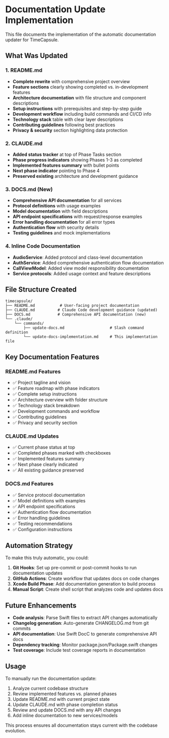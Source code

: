 # Documentation Update Implementation

This file documents the implementation of the automatic documentation updater for TimeCapsule.

## What Was Updated

### 1. README.md
- **Complete rewrite** with comprehensive project overview
- **Feature sections** clearly showing completed vs. in-development features
- **Architecture documentation** with file structure and component descriptions
- **Setup instructions** with prerequisites and step-by-step guide
- **Development workflow** including build commands and CI/CD info
- **Technology stack** table with clear layer descriptions
- **Contributing guidelines** following best practices
- **Privacy & security** section highlighting data protection

### 2. CLAUDE.md
- **Added status tracker** at top of Phase Tasks section
- **Phase progress indicators** showing Phases 1-3 as completed
- **Implemented features summary** with bullet points
- **Next phase indicator** pointing to Phase 4
- **Preserved existing** architecture and development guidance

### 3. DOCS.md (New)
- **Comprehensive API documentation** for all services
- **Protocol definitions** with usage examples
- **Model documentation** with field descriptions
- **API endpoint specifications** with request/response examples
- **Error handling documentation** for all error types
- **Authentication flow** with security details
- **Testing guidelines** and mock implementations

### 4. Inline Code Documentation
- **AudioService**: Added protocol and class-level documentation
- **AuthService**: Added comprehensive authentication flow documentation  
- **CallViewModel**: Added view model responsibility documentation
- **Service protocols**: Added usage context and feature descriptions

## File Structure Created

```
timecapsule/
├── README.md           # User-facing project documentation
├── CLAUDE.md          # Claude Code development guidance (updated)
├── DOCS.md            # Comprehensive API documentation (new)
└── .claude/
    └── commands/
        ├── update-docs.md                    # Slash command definition
        └── update-docs-implementation.md     # This implementation file
```

## Key Documentation Features

### README.md Features
- ✅ Project tagline and vision
- ✅ Feature roadmap with phase indicators
- ✅ Complete setup instructions
- ✅ Architecture overview with folder structure
- ✅ Technology stack breakdown
- ✅ Development commands and workflow
- ✅ Contributing guidelines
- ✅ Privacy and security section

### CLAUDE.md Updates
- ✅ Current phase status at top
- ✅ Completed phases marked with checkboxes
- ✅ Implemented features summary
- ✅ Next phase clearly indicated
- ✅ All existing guidance preserved

### DOCS.md Features
- ✅ Service protocol documentation
- ✅ Model definitions with examples
- ✅ API endpoint specifications
- ✅ Authentication flow documentation
- ✅ Error handling guidelines
- ✅ Testing recommendations
- ✅ Configuration instructions

## Automation Strategy

To make this truly automatic, you could:

1. **Git Hooks**: Set up pre-commit or post-commit hooks to run documentation updates
2. **GitHub Actions**: Create workflow that updates docs on code changes
3. **Xcode Build Phase**: Add documentation generation to build process
4. **Manual Script**: Create shell script that analyzes code and updates docs

## Future Enhancements

- **Code analysis**: Parse Swift files to extract API changes automatically
- **Changelog generation**: Auto-generate CHANGELOG.md from git commits
- **API documentation**: Use Swift DocC to generate comprehensive API docs
- **Dependency tracking**: Monitor package.json/Package.swift changes
- **Test coverage**: Include test coverage reports in documentation

## Usage

To manually run the documentation update:

1. Analyze current codebase structure
2. Review implemented features vs. planned phases
3. Update README.md with current project state
4. Update CLAUDE.md with phase completion status
5. Review and update DOCS.md with any API changes
6. Add inline documentation to new services/models

This process ensures all documentation stays current with the codebase evolution.